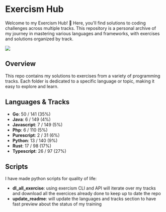 # **Exercism Hub**

Welcome to my Exercism Hub! 🚀 Here, you'll find solutions to coding challenges across multiple tracks. This repository is a personal archive of my journey in mastering various languages and frameworks, with exercises and solutions organized by track.

![](https://media1.tenor.com/m/zk6OuE-RGngAAAAC/midoriya-izuku-anime-stud.gif)

## **Overview**

This repo contains my solutions to exercises from a variety of programming tracks. Each folder is dedicated to a specific language or topic, making it easy to explore and learn.

## **Languages & Tracks**

- **Go**: 50 / 141 (35%)
- **Java**: 6 / 149 (4%)
- **Javascript**: 7 / 149 (5%)
- **Php**: 6 / 110 (5%)
- **Purescript**: 2 / 31 (6%)
- **Python**: 13 / 140 (9%)
- **Rust**: 17 / 98 (17%)
- **Typescript**: 26 / 97 (27%)

## **Scripts**

I have made python scripts for quality of life:
- **dl_all_exercise**: using exercism CLI and API will iterate over my tracks and download all the exercices already done to keep up to date the repo
- **update_readme**: will update the languages and tracks section to have fast preview about the status of my training




